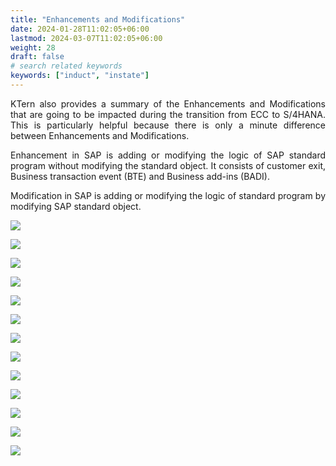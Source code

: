 ```yaml
---
title: "Enhancements and Modifications"
date: 2024-01-28T11:02:05+06:00
lastmod: 2024-03-07T11:02:05+06:00
weight: 28
draft: false
# search related keywords
keywords: ["induct", "instate"]
---
```

<div style='text-align: justify;'>

KTern also provides a summary of the Enhancements and Modifications that are going to be impacted during the transition from ECC to S/4HANA. This is particularly helpful because there is only a minute difference between Enhancements and Modifications.

Enhancement in SAP is adding or modifying the logic of SAP standard program without modifying the standard object. It consists of customer exit, Business transaction event (BTE) and Business add-ins (BADI).

Modification in SAP is adding or modifying the logic of standard program by modifying SAP standard object.

![](https://storage.googleapis.com/ktern-public-files/product-documentation/Digital%20Maps/77_launch_total_no.of_enhancements_custom_objects_assessment_digital_maps.png)
 
![](https://storage.googleapis.com/ktern-public-files/product-documentation/Digital%20Maps/78_total_no.of_enhancements_custom_objects_assessment_digital_maps.png)
 
![](https://storage.googleapis.com/ktern-public-files/product-documentation/Digital%20Maps/79_table_total_no.of_enhancements_custom_objects_assessment_digital_maps.png)
 
![](https://storage.googleapis.com/ktern-public-files/product-documentation/Digital%20Maps/80_table_total_no.of_enhancements_custom_objects_assessment_digital_maps.png)
 
![](https://storage.googleapis.com/ktern-public-files/product-documentation/Digital%20Maps/81_table_total_no.of_enhancements_custom_objects_assessment_digital_maps.png)
 
![](https://storage.googleapis.com/ktern-public-files/product-documentation/Digital%20Maps/82_launch_module_with_high_enhancements_custom_objects_assessment_digital_maps.png)

![](https://storage.googleapis.com/ktern-public-files/product-documentation/Digital%20Maps/83_module_with_high_enhancements_custom_objects_assessment_digital_maps.png)
 
![](https://storage.googleapis.com/ktern-public-files/product-documentation/Digital%20Maps/84_table_module_with_high_enhancements_custom_objects_assessment_digital_maps.png)
 
![](https://storage.googleapis.com/ktern-public-files/product-documentation/Digital%20Maps/85_table_module_with_high_enhancements_custom_objects_assessment_digital_maps.png)
 
![](https://storage.googleapis.com/ktern-public-files/product-documentation/Digital%20Maps/86_launch_total_no_of_modifications_custom_objects_assessment_digital_maps.png)
 
![](https://storage.googleapis.com/ktern-public-files/product-documentation/Digital%20Maps/87_total_no_of_modifications_custom_objects_assessment_digital_maps.png)
 
![](https://storage.googleapis.com/ktern-public-files/product-documentation/Digital%20Maps/88_table_total_no_of_modifications_custom_objects_assessment_digital_maps.png)
 
![](https://storage.googleapis.com/ktern-public-files/product-documentation/Digital%20Maps/89_table_total_no_of_modifications_custom_objects_assessment_digital_maps.png)

</div>